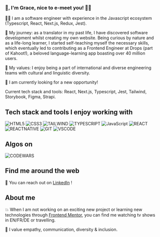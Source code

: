 ### 👋, I'm Grace, nice to e-meet you! 👩‍💻

👩‍💻 I am a software engineer with experience in the Javascript ecosystem (Typescript, React, Next.js, Redux, Jest).

🚀 My journey: as a translator in my past life, I have discovered software development whilst creating my own website. Being curious by nature and as a life-long learner, I started self-teaching myself the necessary skills, which eventually led to contributing as a Frontend Engineer at Drops (part of Kahoot!), a beloved language-learning app boasting over 40 million users. 

🌈 My values: I enjoy being a part of international and diverse engineering teams with cultural and linguistic diversity. 

📍 I am currently looking for a new opportunity!

Current tech stack and tools: React, Next.js, Typescript, Jest, Tailwind, Storybook, Figma, Strapi.

## Tech stack and tools I enjoy working with

![HTML5](https://img.shields.io/badge/HTML5-E34F26?style=for-the-badge&logo=html5&logoColor=white)
![CSS3](https://img.shields.io/badge/CSS3-1572B6?style=for-the-badge&logo=css3&logoColor=white)
![TAILWIND](https://img.shields.io/badge/Tailwind-563D7C?style=for-the-badge&logo=tailwind&logoColor=white)
![TYPESCRIPT](https://img.shields.io/badge/TypeScript-007ACC?style=for-the-badge&logo=typescript&logoColor=white)
![JavaScript](https://img.shields.io/badge/JavaScript-323330?style=for-the-badge&logo=javascript&logoColor=F7DF1E)
![REACT](https://img.shields.io/badge/React-20232A?style=for-the-badge&logo=react&logoColor=61DAFB)
![REACTNATIVE](	https://img.shields.io/badge/React_Native-20232A?style=for-the-badge&logo=react&logoColor=61DAFB)
![GIT](https://img.shields.io/badge/Git-F05032?style=for-the-badge&logo=git&logoColor=white)
![VSCODE](https://img.shields.io/badge/VSCode-0078D4?style=for-the-badge&logo=visual%20studio%20code&logoColor=white)

## Algos on

![CODEWARS](https://www.codewars.com/users/Grace-00/badges/large)

## Find me around the web

💼 You can reach out on <a href="https://www.linkedin.com/in/grazia-palombella">LinkedIn</a> !

## About me

💥 When I am not working on an exciting new project or learning new technologies through <a href="https://www.frontendmentor.io/" target="_blank">Frontend Mentor</a>, you can find me watching tv shows in EN/FR/DE or travelling. 

🌈 I value empathy, communication, diversity & inclusion.
